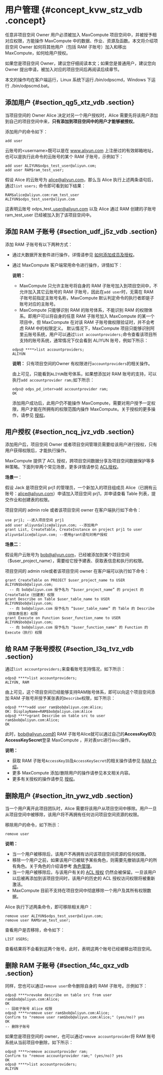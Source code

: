 # 用户管理 {#concept_kvw_stz_vdb .concept}

任意非项目空间 Owner 用户必须被加入 MaxCompute 项目空间中，并被授予相对应权限，方能操作 MaxCompute 中的数据、作业、资源及函数。本文将介绍项目空间 Owner 如何将其他用户（包括 RAM 子账号）加入和移出 MaxCompute，如何给用户授权。

如果您是项目空间 Owner，建议您仔细阅读本文；如果您是普通用户，建议您向 Owner 提出申请，被加入对应的项目空间后再阅读后续章节。

本文的操作均在客户端运行，Linux 系统下运行./bin/odpscmd，Windows 下运行 ./bin/odpscmd.bat。

## 添加用户 {#section_qg5_xtz_vdb .section}

当项目空间的 Owner Alice 决定对另一个用户授权时，Alice 需要先将该用户添加到自己的项目空间中来，**只有添加到项目空间中的用户才能够被授权**。

添加用户的命令如下：

```
add user
```

云账号的<username\>既可以是在 www.aliyun.com 上注册过的有效邮箱地址，也可以是执行此命令的云账号的某个 RAM 子账号，示例如下：

```
add user ALIYUN$odps_test_user@aliyun.com;
add user RAM$ram_test_user;
```

假设 Alice 的云账号为 alice@aliyun.com，那么当 Alice 执行上述两条语句后，通过`list users;` 命令即可看到如下结果：

```
RAM$alice@aliyun.com:ram_test_user
ALIYUN$odps_test_user@aliyun.com
```

这表明云账号 odps\_test\_user@aliyun.com 以及 Alice 通过 RAM 创建的子账号 ram\_test\_user 已经被加入到了该项目空间中。

## 添加 RAM 子账号 {#section_udf_j5z_vdb .section}

添加 RAM 子账号有以下两种方式：

-   通过大数据开发套件进行操作，详情请参见 [如何添加成员及授权](https://help.aliyun.com/document_detail/30264.html)。
-   通过 MaxCompute 客户端常用命令进行操作，详情如下：

    **说明：** 

    -   MaxCompute 只允许主账号将自身的 RAM 子账号加入到项目空间中，不允许加入其它云账号的 RAM 子账号，因此在`add user`时，无需在 RAM 子账号前指定主账号名称，MaxCompute 默认判定命令的执行者即是子账号对应的主账号。
    -   MaxCompute 只能够识别 RAM 的账号体系，不能识别 RAM 的权限体系。即用户可以将自身的任意 RAM 子账号加入 MaxCompute 的某一个项目中，但 MaxCompute 在对该 RAM 子账号做权限验证时，并不会考虑 RAM 中的权限定义。
    默认情况下，MaxCompute 项目只能够识别阿里云账号系统，用户可以通过`list accountproviders;`命令查看该项目所支持的账号系统，通常情况下仅会看到 ALIYUN 账号，例如下所示：

    ```
    odps@ ****>list accountproviders;
    ALIYUN
    ```

    **说明：** 只有项目空间的Owner 有权限进行`accountproviders`的相关操作。

    由上可见，只能看到`ALIYUN`账号体系，如果想添加对 RAM 账号的支持，可以执行`add accountprovider ram;`如下所示：

    ```
    odps@ odps_pd_inter>add accountprovider ram;
    OK
    ```

    添加用户成功后，此用户仍不能操作 MaxCompute，需要对用户授予一定权限，用户才能在所拥有的权限范围内操作 MaxCompute。关于授权的更多操作，请参见 [授权](cn.zh-CN/用户指南/安全指南/授权.md)。


## 用户授权 {#section_ncq_jvz_vdb .section}

添加用户后，项目空间 Owner 或者项目空间管理员需要给该用户进行授权，只有用户获得权限后，才能执行操作。

MaxCompute 提供了 ACL 授权，跨项目空间数据分享及项目空间数据保护等多种策略。下面列举两个常见场景，更多详情请参见 [ACL授权](cn.zh-CN/用户指南/安全指南/授权.md)。

**场景一**：

假设 Jack 是项目空间 prj1 的管理员，一个新加入的项目组成员 Alice（已拥有云账号：alice@aliyun.com）申请加入项目空间 prj1，并申请查看 Table 列表，提交作业和创建表的权限。

项目空间的 admin role 或者该项目空间 owner 在客户端执行如下命令：

```
use prj1; --进入项目空间 prj1 
add user aliyun$alice@aliyun.com; --添加用户 
grant List, CreateTable, CreateInstance on project prj1 to user aliyun$alice@aliyun.com; --使用grant语句对用户授权
```

**场景二**：

假设用户云账号为 bob@aliyun.com，已经被添加到某个项目空间（$user\_project\_name），需要给它授予建表、获取表信息和执行的权限。

项目空间的 admin role或者该项目空间 owner 在客户端可以执行如下命令：

```
grant CreateTable on PROJECT $user_project_name to USER ALIYUN$bob@aliyun.com;
  -- 向 bob@aliyun.com 授予名为 “$user_project_name” 的 project 的 CreateTable（创建表）权限
grant Describe on Table $user_table_name to USER ALIYUN$bob@aliyun.com;
  -- 向 bob@aliyun.com 授予名为 “$user_table_name” 的 Table 的 Describe（获取表信息）权限
grant Execute on Function $user_function_name to USER ALIYUN$bob@aliyun.com;
  -- 向 bob@aliyun.com 授予名为 "$user_function_name" 的 Function 的 Execute（执行）权限
```

## 给 RAM 子账号授权 {#section_l3q_tvz_vdb .section}

通过`list accountproviders;`来查看账号支持情况，如下所示：

```
odps@ ****>list accountproviders;
ALIYUN, RAM
```

由上可见，这个项目空间已经能够支持RAM账号体系，即可以向这个项目空间添加 RAM 子账号并授予某张表的`Describe`权限，如下所示：

```
odps@ ****>add user ram$bob@aliyun.com:Alice;
OK: DisplayName=RAM$bob@aliyun.com:Alice
odps@ ****>grant Describe on table src to user ram$bob@aliyun.com:Alice;
OK
```

此时，bob@aliyun.com的 RAM 子账号Alice就可以通过自己的**AccessKeyID**及**AccessKeySecret**登录 MaxCompute ，并对表src进行`desc`操作。

**说明：** 

-   获取 RAM 子账号`AccessKeyID`及`AccessKeySecret`的相关操作请参见 [RAM 介绍](https://help.aliyun.com/document_detail/28637.htm)。
-   更多 MaxCompute 添加/删除用户的操作请参见本文相关内容。
-   更多有关授权的操作请参见 [授权](cn.zh-CN/用户指南/安全指南/授权.md)。

## 删除用户 {#section_itn_ywz_vdb .section}

当一个用户离开此项目团队时，Alice 需要将该用户从项目空间中移除。用户一旦从项目空间中被移除，该用户将不再拥有任何访问项目空间资源的权限。

移除用户的命令，如下所示：

```
remove user 
```

**说明：** 

-   当一个用户被移除后，该用户不再拥有访问该项目空间资源的任何权限。
-   移除一个用户之前，如果该用户已被赋予某些角色，则需要先撤销该用户的所有角色。关于角色的介绍请参考 [角色管理](cn.zh-CN/用户指南/安全指南/角色管理.md)。
-   当一个用户被移除后，与该用户有关的 [ACL 授权](cn.zh-CN/用户指南/安全指南/授权.md) 仍然会被保留。一旦该用户以后被再添加到该项目空间时，该用户的历史的 ACL 授权访问权限将被重新激活。
-   MaxCompute 目前不支持在项目空间中彻底移除一个用户及其所有权限数据。

Alice 执行下述两条命令，即可移除相关用户：

```
remove user ALIYUN$odps_test_user@aliyun.com;
remove user RAM$ram_test_user;
```

查看用户是否移除，命令如下：

```
LIST USERS;
```

查看结果将不会看到这两个账号。此时，表明这两个账号已经被移出项目空间。

## 删除 RAM 子账号 {#section_f4c_qxz_vdb .section}

同样，您也可以通过`remove user`命令删除自身的 RAM 子账号。示例如下：

```
odps@ ****>revoke describe on table src from user ram$bob@aliyun.com:Alice;
OK
-- 回收子账号 Alice 权限
odps@ ****>remove user ram$bob@aliyun.com:Alice;
Confirm to "remove user ram$bob@aliyun.com:Alice;" (yes/no)? yes
OK
-- 删除子账号
```

如果您是项目空间的 owner，也可以通过`remove accountprovider`将 RAM 账号系统从当前项目中删除，如下所示：

```
odps@ ****>remove accountprovider ram;
Confirm to "remove accountprovider ram;" (yes/no)? yes
OK
odps@ ****>list accountproviders;
ALIYUN
```


